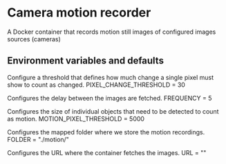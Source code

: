 # Camera motion recorder

A Docker container that records motion still images of configured images sources (cameras)

## Environment variables and defaults

Configure a threshold that defines how much change a single pixel must show to count as changed.
PIXEL_CHANGE_THRESHOLD = 30

Configures the delay between the images are fetched.
FREQUENCY = 5

Configures the size of individual objects that need to be detected to count as motion.
MOTION_PIXEL_THRESHOLD = 5000

Configures the mapped folder where we store the motion recordings.
FOLDER = "./motion/"

Configures the URL where the container fetches the images.
URL = ""
